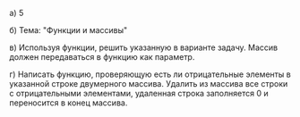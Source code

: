а) 5

б) Тема: "Функции и массивы"

в) Используя функции, решить указанную в варианте задачу. Массив должен передаваться в функцию как параметр.

г) Написать функцию, проверяющую есть ли отрицательные элементы в указанной строке двумерного массива. Удалить из массива все строки с отрицательными элементами, удаленная строка заполняется 0 и переносится в конец массива.

